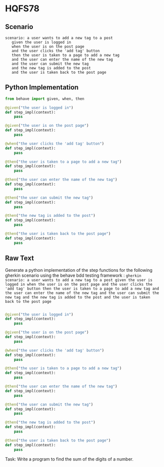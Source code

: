 # HQFS78
## Scenario
```gherkin
scenario: a user wants to add a new tag to a post 
   given the user is logged in 
   when the user is on the post page 
   and the user clicks the 'add tag' button 
   then the user is taken to a page to add a new tag 
   and the user can enter the name of the new tag 
   and the user can submit the new tag 
   and the new tag is added to the post 
   and the user is taken back to the post page
```


## Python Implementation
```python
from behave import given, when, then

@given("the user is logged in")
def step_impl(context):
    pass

@given("the user is on the post page")
def step_impl(context):
    pass

@when("the user clicks the 'add tag' button")
def step_impl(context):
    pass

@then("the user is taken to a page to add a new tag")
def step_impl(context):
    pass

@then("the user can enter the name of the new tag")
def step_impl(context):
    pass

@then("the user can submit the new tag")
def step_impl(context):
    pass

@then("the new tag is added to the post")
def step_impl(context):
    pass

@then("the user is taken back to the post page")
def step_impl(context):
    pass
```


## Raw Text
Generate a python implementation of the step functions for the following gherkin scenario using the behave bdd testing framework : ```gherkin scenario: a user wants to add a new tag to a post given the user is logged in when the user is on the post page and the user clicks the 'add tag' button then the user is taken to a page to add a new tag and the user can enter the name of the new tag and the user can submit the new tag and the new tag is added to the post and the user is taken back to the post page ```



```python from behave import given, when, then

@given("the user is logged in")
def step_impl(context):
    pass

@given("the user is on the post page")
def step_impl(context):
    pass

@when("the user clicks the 'add tag' button")
def step_impl(context):
    pass

@then("the user is taken to a page to add a new tag")
def step_impl(context):
    pass

@then("the user can enter the name of the new tag")
def step_impl(context):
    pass

@then("the user can submit the new tag")
def step_impl(context):
    pass

@then("the new tag is added to the post")
def step_impl(context):
    pass

@then("the user is taken back to the post page")
def step_impl(context):
    pass
```

Task: Write a program to find the sum of the digits of a number.
